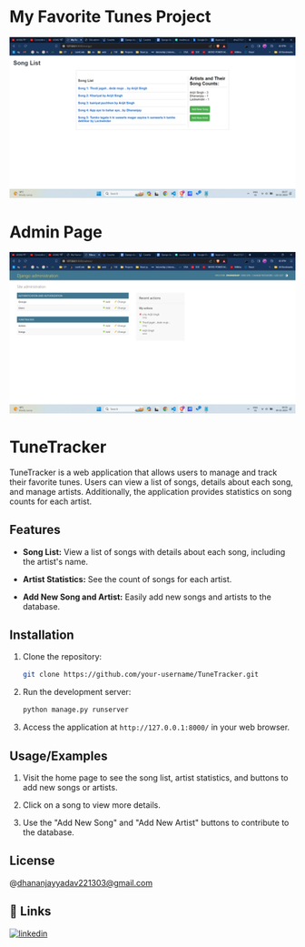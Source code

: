 # My Favorite Tunes Project

![Project Image](images/songlist.png)

# Admin Page
![Project Image](images/admin.png)


# TuneTracker

TuneTracker is a web application that allows users to manage and track their favorite tunes. Users can view a list of songs, details about each song, and manage artists. Additionally, the application provides statistics on song counts for each artist.

## Features

- **Song List:** View a list of songs with details about each song, including the artist's name.

- **Artist Statistics:** See the count of songs for each artist.

- **Add New Song and Artist:** Easily add new songs and artists to the database.
## Installation

1. Clone the repository:

    ```bash
    git clone https://github.com/your-username/TuneTracker.git
    ```




2. Run the development server:

    ```bash
    python manage.py runserver
    ```

5. Access the application at `http://127.0.0.1:8000/` in your web browser.
## Usage/Examples

1. Visit the home page to see the song list, artist statistics, and buttons to add new songs or artists.

2. Click on a song to view more details.

3. Use the "Add New Song" and "Add New Artist" buttons to contribute to the database.

 
## License
@dhananjayyadav221303@gmail.com

## 🔗 Links
[![linkedin](https://img.shields.io/badge/linkedin-0A66C2?style=for-the-badge&logo=linkedin&logoColor=white)](https://www.linkedin.com/in/iamdhananjay/) 
